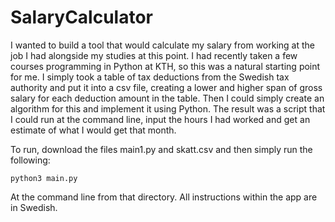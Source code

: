 # SalaryCalculator
I wanted to build a tool that would calculate my salary from working at the job I had alongside my studies at this point. I had recently taken a few courses programming in Python at KTH, so this was a natural starting point for me. I simply took a table of tax deductions from the Swedish tax authority and put it into a csv file, creating a lower and higher span of gross salary for each deduction amount in the table. Then I could simply create an algorithm for this and implement it using Python. The result was a script that I could run at the command line, input the hours I had worked and get an estimate of what I would get that month.

To run, download the files main1.py and skatt.csv and then simply run the following:

```
python3 main.py
```

At the command line from that directory. All instructions within the app are in Swedish.
